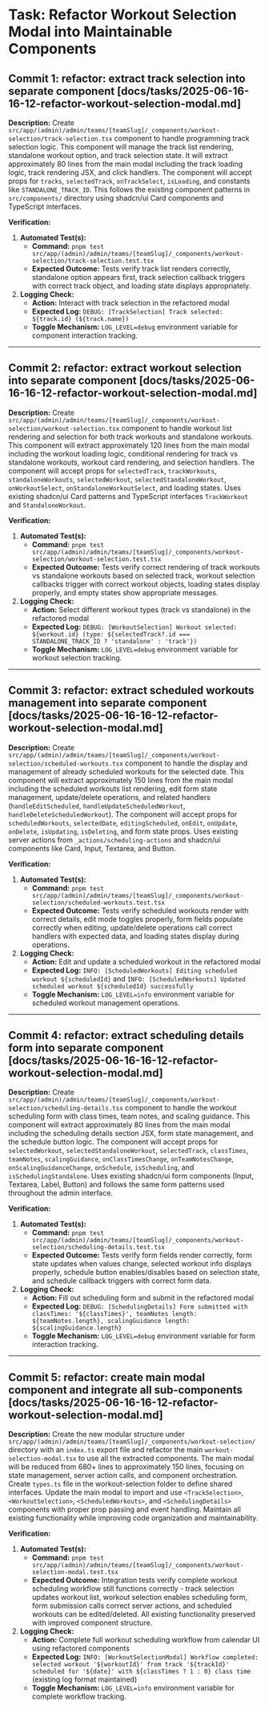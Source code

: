 # Task: Refactor Workout Selection Modal into Maintainable Components

<!-- NOTE: Project documentation consists of high-level planning docs (`docs/project-plan.md`, `docs/multi-tenancy-report.md`). No dedicated logging or test strategy docs exist. The codebase uses Vitest for component testing (`vitest.config.mjs`) and relies on Drizzle ORM's built-in SQL logger (`logger: true` in `src/db/index.ts`) and tagged `console.log` statements. Current modal is 680+ lines and located at `src/app/(admin)/admin/teams/[teamSlug]/_components/workout-selection-modal.tsx`. Refactor will create a folder structure under `workout-selection/` with modular components. -->

## Commit 1: refactor: extract track selection into separate component [docs/tasks/2025-06-16-16-12-refactor-workout-selection-modal.md]

**Description:**
Create `src/app/(admin)/admin/teams/[teamSlug]/_components/workout-selection/track-selection.tsx` component to handle programming track selection logic. This component will manage the track list rendering, standalone workout option, and track selection state. It will extract approximately 80 lines from the main modal including the track loading logic, track rendering JSX, and click handlers. The component will accept props for `tracks`, `selectedTrack`, `onTrackSelect`, `isLoading`, and constants like `STANDALONE_TRACK_ID`. This follows the existing component patterns in `src/components/` directory using shadcn/ui Card components and TypeScript interfaces.

**Verification:**
1. **Automated Test(s):**
   - **Command:** `pnpm test src/app/(admin)/admin/teams/[teamSlug]/_components/workout-selection/track-selection.test.tsx`
   - **Expected Outcome:** Tests verify track list renders correctly, standalone option appears first, track selection callback triggers with correct track object, and loading state displays appropriately.
2. **Logging Check:**
   - **Action:** Interact with track selection in the refactored modal
   - **Expected Log:** `DEBUG: [TrackSelection] Track selected: ${track.id} (${track.name})`
   - **Toggle Mechanism:** `LOG_LEVEL=debug` environment variable for component interaction tracking.

---

## Commit 2: refactor: extract workout selection into separate component [docs/tasks/2025-06-16-16-12-refactor-workout-selection-modal.md]

**Description:**
Create `src/app/(admin)/admin/teams/[teamSlug]/_components/workout-selection/workout-selection.tsx` component to handle workout list rendering and selection for both track workouts and standalone workouts. This component will extract approximately 120 lines from the main modal including the workout loading logic, conditional rendering for track vs standalone workouts, workout card rendering, and selection handlers. The component will accept props for `selectedTrack`, `trackWorkouts`, `standaloneWorkouts`, `selectedWorkout`, `selectedStandaloneWorkout`, `onWorkoutSelect`, `onStandaloneWorkoutSelect`, and loading states. Uses existing shadcn/ui Card patterns and TypeScript interfaces `TrackWorkout` and `StandaloneWorkout`.

**Verification:**
1. **Automated Test(s):**
   - **Command:** `pnpm test src/app/(admin)/admin/teams/[teamSlug]/_components/workout-selection/workout-selection.test.tsx`
   - **Expected Outcome:** Tests verify correct rendering of track workouts vs standalone workouts based on selected track, workout selection callbacks trigger with correct workout objects, loading states display properly, and empty states show appropriate messages.
2. **Logging Check:**
   - **Action:** Select different workout types (track vs standalone) in the refactored modal
   - **Expected Log:** `DEBUG: [WorkoutSelection] Workout selected: ${workout.id} (type: ${selectedTrack?.id === STANDALONE_TRACK_ID ? 'standalone' : 'track'})`
   - **Toggle Mechanism:** `LOG_LEVEL=debug` environment variable for workout selection tracking.

---

## Commit 3: refactor: extract scheduled workouts management into separate component [docs/tasks/2025-06-16-16-12-refactor-workout-selection-modal.md]

**Description:**
Create `src/app/(admin)/admin/teams/[teamSlug]/_components/workout-selection/scheduled-workouts.tsx` component to handle the display and management of already scheduled workouts for the selected date. This component will extract approximately 150 lines from the main modal including the scheduled workouts list rendering, edit form state management, update/delete operations, and related handlers (`handleEditScheduled`, `handleUpdateScheduledWorkout`, `handleDeleteScheduledWorkout`). The component will accept props for `scheduledWorkouts`, `selectedDate`, `editingScheduled`, `onEdit`, `onUpdate`, `onDelete`, `isUpdating`, `isDeleting`, and form state props. Uses existing server actions from `_actions/scheduling-actions` and shadcn/ui components like Card, Input, Textarea, and Button.

**Verification:**
1. **Automated Test(s):**
   - **Command:** `pnpm test src/app/(admin)/admin/teams/[teamSlug]/_components/workout-selection/scheduled-workouts.test.tsx`
   - **Expected Outcome:** Tests verify scheduled workouts render with correct details, edit mode toggles properly, form fields populate correctly when editing, update/delete operations call correct handlers with expected data, and loading states display during operations.
2. **Logging Check:**
   - **Action:** Edit and update a scheduled workout in the refactored modal
   - **Expected Log:** `INFO: [ScheduledWorkouts] Editing scheduled workout ${scheduledId}` and `INFO: [ScheduledWorkouts] Updated scheduled workout ${scheduledId} successfully`
   - **Toggle Mechanism:** `LOG_LEVEL=info` environment variable for scheduled workout management operations.

---

## Commit 4: refactor: extract scheduling details form into separate component [docs/tasks/2025-06-16-16-12-refactor-workout-selection-modal.md]

**Description:**
Create `src/app/(admin)/admin/teams/[teamSlug]/_components/workout-selection/scheduling-details.tsx` component to handle the workout scheduling form with class times, team notes, and scaling guidance. This component will extract approximately 80 lines from the main modal including the scheduling details section JSX, form state management, and the schedule button logic. The component will accept props for `selectedWorkout`, `selectedStandaloneWorkout`, `selectedTrack`, `classTimes`, `teamNotes`, `scalingGuidance`, `onClassTimesChange`, `onTeamNotesChange`, `onScalingGuidanceChange`, `onSchedule`, `isScheduling`, and `isSchedulingStandalone`. Uses existing shadcn/ui form components (Input, Textarea, Label, Button) and follows the same form patterns used throughout the admin interface.

**Verification:**
1. **Automated Test(s):**
   - **Command:** `pnpm test src/app/(admin)/admin/teams/[teamSlug]/_components/workout-selection/scheduling-details.test.tsx`
   - **Expected Outcome:** Tests verify form fields render correctly, form state updates when values change, selected workout info displays properly, schedule button enables/disables based on selection state, and schedule callback triggers with correct form data.
2. **Logging Check:**
   - **Action:** Fill out scheduling form and submit in the refactored modal
   - **Expected Log:** `DEBUG: [SchedulingDetails] Form submitted with classTimes: '${classTimes}', teamNotes length: ${teamNotes.length}, scalingGuidance length: ${scalingGuidance.length}`
   - **Toggle Mechanism:** `LOG_LEVEL=debug` environment variable for form interaction tracking.

---

## Commit 5: refactor: create main modal component and integrate all sub-components [docs/tasks/2025-06-16-16-12-refactor-workout-selection-modal.md]

**Description:**
Create the new modular structure under `src/app/(admin)/admin/teams/[teamSlug]/_components/workout-selection/` directory with an `index.ts` export file and refactor the main `workout-selection-modal.tsx` to use all the extracted components. The main modal will be reduced from 680+ lines to approximately 150 lines, focusing on state management, server action calls, and component orchestration. Create `types.ts` file in the workout-selection folder to define shared interfaces. Update the main modal to import and use `<TrackSelection>`, `<WorkoutSelection>`, `<ScheduledWorkouts>`, and `<SchedulingDetails>` components with proper prop passing and event handling. Maintain all existing functionality while improving code organization and maintainability.

**Verification:**
1. **Automated Test(s):**
   - **Command:** `pnpm test src/app/(admin)/admin/teams/[teamSlug]/_components/workout-selection-modal.test.tsx`
   - **Expected Outcome:** Integration tests verify complete workout scheduling workflow still functions correctly - track selection updates workout list, workout selection enables scheduling form, form submission calls correct server actions, and scheduled workouts can be edited/deleted. All existing functionality preserved with improved component structure.
2. **Logging Check:**
   - **Action:** Complete full workout scheduling workflow from calendar UI using refactored components
   - **Expected Log:** `INFO: [WorkoutSelectionModal] Workflow completed: selected workout '${workoutId}' from track '${trackId}' scheduled for '${date}' with ${classTimes ? 1 : 0} class time` (existing log format maintained)
   - **Toggle Mechanism:** `LOG_LEVEL=info` environment variable for complete workflow tracking.
